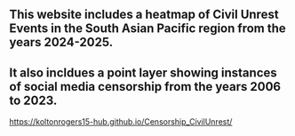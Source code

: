 ## This website includes a heatmap of Civil Unrest Events in the South Asian Pacific region from the years 2024-2025.

## It also incldues a point layer showing instances of social media censorship from the years 2006 to 2023.

<https://koltonrogers15-hub.github.io/Censorship_CivilUnrest/>
